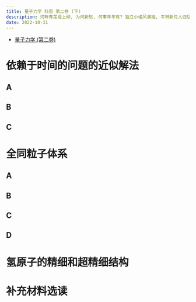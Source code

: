 ```yaml
---
title: 量子力学 科恩 第二卷 (下)
description: 河畔青芜堤上柳, 为问新愁, 何事年年有? 独立小楼风满袖, 平林新月人归后.
date: 2022-10-31
---
```


- [量子力学 (第二卷)](https://book.douban.com/subject/26716232/)

# 依赖于时间的问题的近似解法

## A

## B

## C

# 全同粒子体系

## A

## B

## C

## D

# 氢原子的精细和超精细结构

# 补充材料选读
